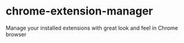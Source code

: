 # chrome-extension-manager
Manage your installed extensions with great look and feel in Chrome browser
